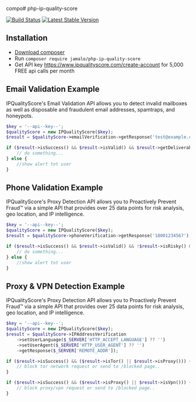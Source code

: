 compo# php-ip-quality-score

[![Build Status](https://travis-ci.org/jamalo/php-ip-quality-score.svg?branch=master)](https://travis-ci.org/jamalo/php-ip-quality-score)
[![Latest Stable Version](https://poser.pugx.org/jamalo/php-ip-quality-score/v/stable)](https://packagist.org/packages/jamalo/php-ip-quality-score)
## Installation

- [Download composer](https://getcomposer.org)
- Run `composer require jamalo/php-ip-quality-score`
- Get API key https://www.ipqualityscore.com/create-account for 5,000 FREE api calls per month

## Email Validation Example
IPQualityScore's Email Validation API allows you to detect invalid mailboxes as well as disposable and fraudulent email addresses, spamtraps, and honeypots.

```php
$key = '--api--key--';
$qualityScore = new IPQualityScore($key);
$result = $qualityScore->emailVerification->getResponse('test@example.com');

if ($result->isSuccess() && $result->isValid() && $result->getDeliverability() === 'high') {
    // do something...
} else {
    //show alert tot user
}
```
## Phone Validation Example
IPQualityScore's Proxy Detection API allows you to Proactively Prevent Fraud™ via a simple API that provides over 25 data points for risk analysis, geo location, and IP intelligence.

```php
$key = '--api--key--';
$qualityScore = new IPQualityScore($key);
$result = $qualityScore->phoneVerification->getResponse('18001234567');

if ($result->isSuccess() && $result->isValid() && !$result->isRisky() && !$result->isVoip() && !$result->isRecentAbuse()) {
    // do something...
} else {
    //show alert tot user
}
```
## Proxy & VPN Detection Example
IPQualityScore's Proxy Detection API allows you to Proactively Prevent Fraud™ via a simple API that provides over 25 data points for risk analysis, geo location, and IP intelligence.

```php
$key = '--api--key--';
$qualityScore = new IPQualityScore($key);
$result = $qualityScore->IPAddressVerification
    ->setUserLanguage($_SERVER['HTTP_ACCEPT_LANGUAGE'] ?? '')
    ->setUserAgent($_SERVER['HTTP_USER_AGENT'] ?? '')
    ->getResponse($_SERVER['REMOTE_ADDR']);

if ($result->isSuccess() && ($result->isTor() || $result->isProxy())) {
    // block tor network request or send to /blocked page..
}

if ($result->isSuccess() && ($result->isProxy() || $result->isVpn())) {
    // block proxy/vpn request or send to /blocked page..
}
```
